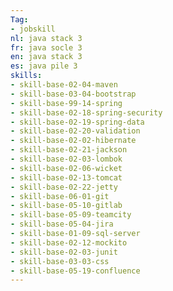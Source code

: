 ```yaml
---
Tag: 
- jobskill
nl: java stack 3
fr: java socle 3
en: java stack 3
es: java pile 3
skills:
- skill-base-02-04-maven
- skill-base-03-04-bootstrap
- skill-base-99-14-spring
- skill-base-02-18-spring-security
- skill-base-02-19-spring-data
- skill-base-02-20-validation
- skill-base-02-02-hibernate
- skill-base-02-21-jackson
- skill-base-02-03-lombok
- skill-base-02-06-wicket
- skill-base-02-13-tomcat
- skill-base-02-22-jetty
- skill-base-06-01-git
- skill-base-05-10-gitlab
- skill-base-05-09-teamcity
- skill-base-05-04-jira
- skill-base-01-09-sql-server
- skill-base-02-12-mockito
- skill-base-02-03-junit
- skill-base-03-03-css
- skill-base-05-19-confluence
---
```

